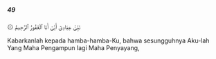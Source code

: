 ##### 49

<span class="ayah">۞ نَبِّئْ عِبَادِىٓ أَنِّىٓ أَنَا ٱلْغَفُورُ ٱلرَّحِيمُ</span>

<span class="ayah_translation">Kabarkanlah kepada hamba-hamba-Ku, bahwa sesungguhnya Aku-lah Yang Maha Pengampun lagi Maha Penyayang,</span>

